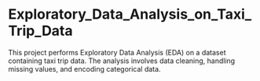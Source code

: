 # Exploratory_Data_Analysis_on_Taxi_Trip_Data
This project performs Exploratory Data Analysis (EDA) on a dataset containing taxi trip data. The analysis involves data cleaning, handling missing values, and encoding categorical data.
